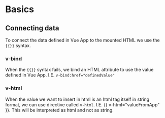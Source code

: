 # Basics

## Connecting data

To connect the data defined in Vue App to the mounted HTML we use the `{{}}` syntax.

### v-bind

When the `{{}}` syntax fails, we bind an HTML attribute to use the value defined in Vue App. I.E. `v-bind:href="definedValue"`

### v-html

When the value we want to insert in html is an html tag itself in string format, we can use directive called `v-html`. I.E. {{ v-html="valueFromApp" }}. This will be interpreted as html and not as string.
